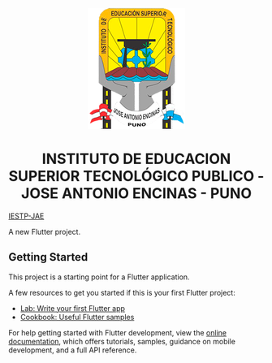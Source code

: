<!-- ## INSTITUTO DE EDUCACION SUPERIOR TECNOLÓGICO PUBLICO - JOSE ANTONIO ENCINAS - PUNO
  -->
  <!-- ![Texto alternativo](assets/img//jae2.png) -->
  <p align="center">
  <img src="assets/img/jae2.png" alt="Texto alternativo">
</p>

  <h1 align="center">INSTITUTO DE EDUCACION SUPERIOR TECNOLÓGICO PUBLICO - JOSE ANTONIO ENCINAS - PUNO</h1>

[IESTP-JAE](https://www.iestpjae.edu.pe/)

A new Flutter project.

## Getting Started

This project is a starting point for a Flutter application.

A few resources to get you started if this is your first Flutter project:

- [Lab: Write your first Flutter app](https://docs.flutter.dev/get-started/codelab)
- [Cookbook: Useful Flutter samples](https://docs.flutter.dev/cookbook)

For help getting started with Flutter development, view the
[online documentation](https://docs.flutter.dev/), which offers tutorials,
samples, guidance on mobile development, and a full API reference.
